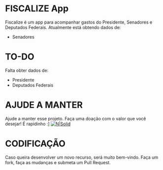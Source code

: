 # FISCALIZE App

Fiscalize é um app para acompanhar gastos do Presidente, Senadores e Deputados Federais. Atualmente está obtendo dados de:

  - Senadores

# TO-DO
Falta obter dados de:
  - Presidente
  - Deputados Federais

# AJUDE A MANTER
Ajude a manter esse projeto. Faça uma doação com o valor que você desejar! É rapidinho :]
  [![N|Solid](https://stc.pagseguro.uol.com.br/public/img/botoes/doacoes/120x53-doar.gif)](https://pag.ae/bmBctt8)
  
# CODIFICAÇÃO
Caso queira desenvolver um novo recurso, será muito bem-vindo. Faça um fork, faça as mudanças e submeta um Pull Request.